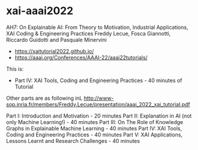 # xai-aaai2022

AH7: On Explainable AI: From Theory to Motivation, Industrial Applications, XAI Coding & Engineering Practices
Freddy Lecue, Fosca Giannotti, Riccardo Guidotti and Pasquale Minervini
  - https://xaitutorial2022.github.io/
  - https://aaai.org/Conferences/AAAI-22/aaai22tutorials/

This is: 
  - Part IV: XAI Tools, Coding and Engineering Practices - 40 minutes of Tutorial

Other parts are as following inL http://www-sop.inria.fr/members/Freddy.Lecue/presentation/aaai_2022_xai_tutorial.pdf

Part I: Introduction and Motivation - 20 minutes 
Part II: Explanation in AI (not only Machine Learning!) - 40 minutes 
Part III: On The Role of Knowledge Graphs in Explainable Machine Learning - 40 minutes
Part IV: XAI Tools, Coding and Engineering Practices - 40 minutes
Part V: XAI Applications, Lessons Learnt and Research Challenges - 40 minutes
